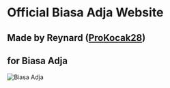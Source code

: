 # Official Biasa Adja Website
## Made by Reynard ([ProKocak28](https://github.com/ProKocak28))
## for Biasa Adja

![Biasa Adja](https://www.biasaadjatextures.cf/img/logo.png)